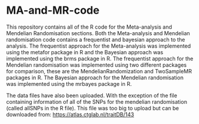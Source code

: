 # MA-and-MR-code
This repository contains all of the R code for the Meta-analysis and Mendelian Randomisation sections. Both the Meta-analysis and Mendelian randomisation code contains a frequentist and bayesian approach to the analysis. The frequentist approach for the Meta-analysis was implemented using the metafor package in R and the Bayesian approach was implemented using the brms package in R. The frequentist approach for the Mendelian randomisation was implemented using two different packages for comparison, these are the MendelianRandomization and TwoSampleMR packages in R. The Bayesian approach for the Mendelian randomisation was implemented using the mrbayes package in R.

The data files have also been uploaded. With the exception of the file containing information of all of the SNPs for the mendelian randomisation (called allSNPs in the R file). This file was too big to upload but can be downloaded from: https://atlas.ctglab.nl/traitDB/143

